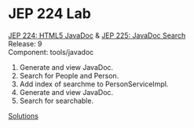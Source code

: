 # JEP 224 Lab
[JEP 224: HTML5 JavaDoc](https://openjdk.java.net/jeps/224) & [JEP 225: JavaDoc Search](https://openjdk.java.net/jeps/225)<br>
Release: 9 <br>
Component: tools/javadoc

1. Generate and view JavaDoc.
1. Search for People and Person.
1. Add index of searchme to PersonServiceImpl.
1. Generate and view JavaDoc.
1. Search for searchable.

[Solutions](SOLUTIONS.md)
